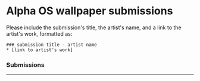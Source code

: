 # Alpha OS wallpaper submissions

Please include the submission's title, the artist's name, and a link to the artist's work, formatted as:

```
### submission title - artist name
* [link to artist's work]
```


### Submissions
------


